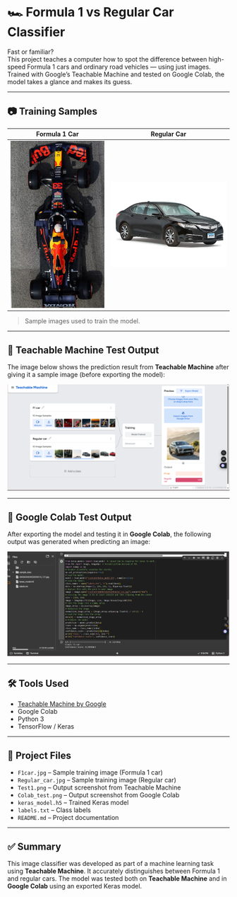 # 🏎️ Formula 1 vs Regular Car Classifier

Fast or familiar?  
This project teaches a computer how to spot the difference between high-speed Formula 1 cars and ordinary road vehicles — using just images. Trained with Google’s Teachable Machine and tested on Google Colab, the model takes a glance and makes its guess.

---

## 📷 Training Samples

| Formula 1 Car | Regular Car |
|---------------|-------------|
| ![](F1car.jpg) | ![](Regular_car.jpg) |

> Sample images used to train the model.

---

## 🧪 Teachable Machine Test Output

The image below shows the prediction result from **Teachable Machine** after giving it a sample image (before exporting the model):

![](Test1.png)

---

## 🧪 Google Colab Test Output

After exporting the model and testing it in **Google Colab**, the following output was generated when predicting an image:

![](Colab_test.png)

---

## 🛠️ Tools Used

- [Teachable Machine by Google](https://teachablemachine.withgoogle.com/)
- Google Colab
- Python 3
- TensorFlow / Keras

---

## 📁 Project Files

- `F1car.jpg` – Sample training image (Formula 1 car)
- `Regular_car.jpg` – Sample training image (Regular car)
- `Test1.png` – Output screenshot from Teachable Machine
- `Colab_test.png` – Output screenshot from Google Colab
- `keras_model.h5` – Trained Keras model
- `labels.txt` – Class labels
- `README.md` – Project documentation

---

## ✅ Summary

This image classifier was developed as part of a machine learning task using **Teachable Machine**. It accurately distinguishes between Formula 1 and regular cars. The model was tested both on **Teachable Machine** and in **Google Colab** using an exported Keras model.







